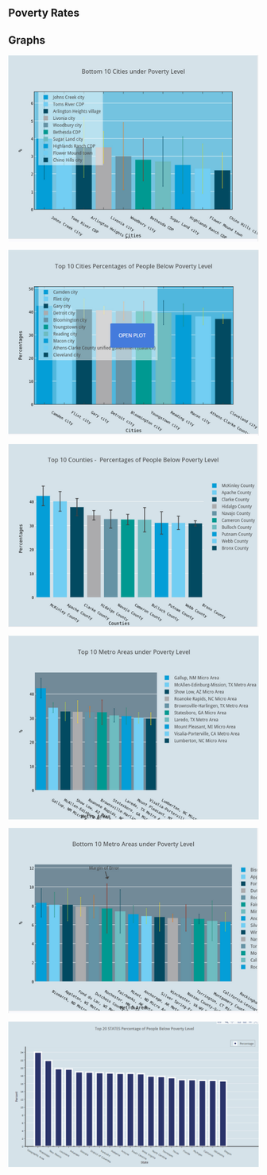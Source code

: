 Poverty Rates 
----------

Graphs
----
![alt tag](https://raw.githubusercontent.com/Semantic-Web/David-T/master/Thesis%20Work/Poverty%20Rates/Screenshots/BottomCites.png)

![alt tag](https://raw.githubusercontent.com/Semantic-Web/David-T/master/Thesis%20Work/Poverty%20Rates/Screenshots/TopCites.png)

![alt tag](https://raw.githubusercontent.com/Semantic-Web/David-T/master/Thesis%20Work/Poverty%20Rates/Screenshots/TopCounties.png)

![alt tag](https://raw.githubusercontent.com/Semantic-Web/David-T/master/Thesis%20Work/Poverty%20Rates/Screenshots/TopMetro.png)

![alt tag](https://raw.githubusercontent.com/Semantic-Web/David-T/master/Thesis%20Work/Poverty%20Rates/Screenshots/bMetro.png)

![alt tag](https://raw.githubusercontent.com/Semantic-Web/David-T/master/Thesis%20Work/Poverty%20Rates/Screenshots/TopStates.png)

